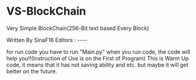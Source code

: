 # VS-BlockChain
Very Simple BlockChain(256-Bit text based Every Block)

Written By SinaF16
Editors : ----

for run code you have to run "Main.py"
when you run code, the code will help you!!(Instruction of Use is on the First of Program)
This is Warm Up code, it means that it has not saving ability and etc.
but maybe it will get better on the future.